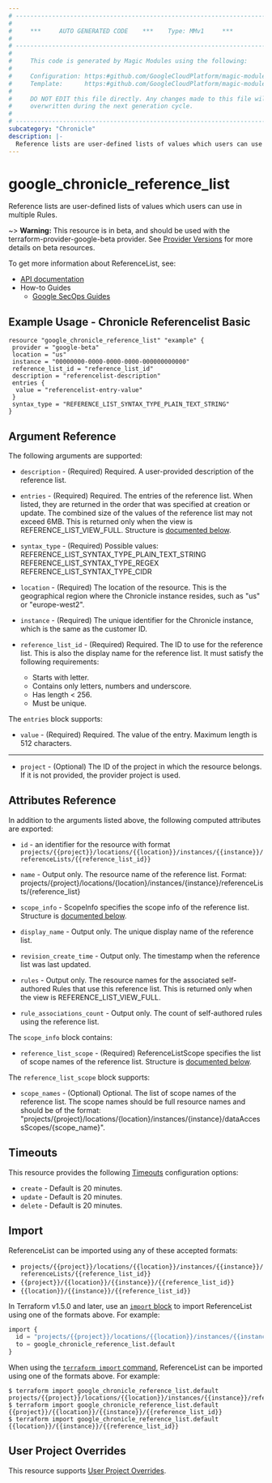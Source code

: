 ```yaml
---
# ----------------------------------------------------------------------------
#
#     ***     AUTO GENERATED CODE    ***    Type: MMv1     ***
#
# ----------------------------------------------------------------------------
#
#     This code is generated by Magic Modules using the following:
#
#     Configuration: https:#github.com/GoogleCloudPlatform/magic-modules/tree/main/mmv1/products/chronicle/ReferenceList.yaml
#     Template:      https:#github.com/GoogleCloudPlatform/magic-modules/tree/main/mmv1/templates/terraform/resource.html.markdown.tmpl
#
#     DO NOT EDIT this file directly. Any changes made to this file will be
#     overwritten during the next generation cycle.
#
# ----------------------------------------------------------------------------
subcategory: "Chronicle"
description: |-
  Reference lists are user-defined lists of values which users can use in multiple Rules.
---
```


# google_chronicle_reference_list

Reference lists are user-defined lists of values which users can use in multiple Rules.

~> **Warning:** This resource is in beta, and should be used with the terraform-provider-google-beta provider.
See [Provider Versions](https://terraform.io/docs/providers/google/guides/provider_versions.html) for more details on beta resources.

To get more information about ReferenceList, see:

* [API documentation](https://cloud.google.com/chronicle/docs/reference/rest/v1alpha/projects.locations.instances.referenceLists)
* How-to Guides
    * [Google SecOps Guides](https://cloud.google.com/chronicle/docs/secops/secops-overview)

## Example Usage - Chronicle Referencelist Basic


```hcl
resource "google_chronicle_reference_list" "example" {
 provider = "google-beta"
 location = "us"
 instance = "00000000-0000-0000-0000-000000000000"
 reference_list_id = "reference_list_id"
 description = "referencelist-description"
 entries {
  value = "referencelist-entry-value"
 }
 syntax_type = "REFERENCE_LIST_SYNTAX_TYPE_PLAIN_TEXT_STRING"
}
```

## Argument Reference

The following arguments are supported:


* `description` -
  (Required)
  Required. A user-provided description of the reference list.

* `entries` -
  (Required)
  Required. The entries of the reference list.
  When listed, they are returned in the order that was specified at creation
  or update. The combined size of the values of the reference list may not
  exceed 6MB.
  This is returned only when the view is REFERENCE_LIST_VIEW_FULL.
  Structure is [documented below](#nested_entries).

* `syntax_type` -
  (Required)
  Possible values:
  REFERENCE_LIST_SYNTAX_TYPE_PLAIN_TEXT_STRING
  REFERENCE_LIST_SYNTAX_TYPE_REGEX
  REFERENCE_LIST_SYNTAX_TYPE_CIDR

* `location` -
  (Required)
  The location of the resource. This is the geographical region where the Chronicle instance resides, such as "us" or "europe-west2".

* `instance` -
  (Required)
  The unique identifier for the Chronicle instance, which is the same as the customer ID.

* `reference_list_id` -
  (Required)
  Required. The ID to use for the reference list. This is also the display name for
  the reference list. It must satisfy the following requirements:
  - Starts with letter.
  - Contains only letters, numbers and underscore.
  - Has length < 256.
  - Must be unique.


<a name="nested_entries"></a>The `entries` block supports:

* `value` -
  (Required)
  Required. The value of the entry. Maximum length is 512 characters.

- - -


* `project` - (Optional) The ID of the project in which the resource belongs.
    If it is not provided, the provider project is used.


## Attributes Reference

In addition to the arguments listed above, the following computed attributes are exported:

* `id` - an identifier for the resource with format `projects/{{project}}/locations/{{location}}/instances/{{instance}}/referenceLists/{{reference_list_id}}`

* `name` -
  Output only. The resource name of the reference list.
  Format:
  projects/{project}/locations/{location}/instances/{instance}/referenceLists/{reference_list}

* `scope_info` -
  ScopeInfo specifies the scope info of the reference list.
  Structure is [documented below](#nested_scope_info).

* `display_name` -
  Output only. The unique display name of the reference list.

* `revision_create_time` -
  Output only. The timestamp when the reference list was last updated.

* `rules` -
  Output only. The resource names for the associated self-authored Rules that use this
  reference list.
  This is returned only when the view is REFERENCE_LIST_VIEW_FULL.

* `rule_associations_count` -
  Output only. The count of self-authored rules using the reference list.


<a name="nested_scope_info"></a>The `scope_info` block contains:

* `reference_list_scope` -
  (Required)
  ReferenceListScope specifies the list of scope names of the reference list.
  Structure is [documented below](#nested_scope_info_reference_list_scope).


<a name="nested_scope_info_reference_list_scope"></a>The `reference_list_scope` block supports:

* `scope_names` -
  (Optional)
  Optional. The list of scope names of the reference list. The scope names should be
  full resource names and should be of the format:
  "projects/{project}/locations/{location}/instances/{instance}/dataAccessScopes/{scope_name}".

## Timeouts

This resource provides the following
[Timeouts](https://developer.hashicorp.com/terraform/plugin/sdkv2/resources/retries-and-customizable-timeouts) configuration options:

- `create` - Default is 20 minutes.
- `update` - Default is 20 minutes.
- `delete` - Default is 20 minutes.

## Import


ReferenceList can be imported using any of these accepted formats:

* `projects/{{project}}/locations/{{location}}/instances/{{instance}}/referenceLists/{{reference_list_id}}`
* `{{project}}/{{location}}/{{instance}}/{{reference_list_id}}`
* `{{location}}/{{instance}}/{{reference_list_id}}`


In Terraform v1.5.0 and later, use an [`import` block](https://developer.hashicorp.com/terraform/language/import) to import ReferenceList using one of the formats above. For example:

```tf
import {
  id = "projects/{{project}}/locations/{{location}}/instances/{{instance}}/referenceLists/{{reference_list_id}}"
  to = google_chronicle_reference_list.default
}
```

When using the [`terraform import` command](https://developer.hashicorp.com/terraform/cli/commands/import), ReferenceList can be imported using one of the formats above. For example:

```
$ terraform import google_chronicle_reference_list.default projects/{{project}}/locations/{{location}}/instances/{{instance}}/referenceLists/{{reference_list_id}}
$ terraform import google_chronicle_reference_list.default {{project}}/{{location}}/{{instance}}/{{reference_list_id}}
$ terraform import google_chronicle_reference_list.default {{location}}/{{instance}}/{{reference_list_id}}
```

## User Project Overrides

This resource supports [User Project Overrides](https://registry.terraform.io/providers/hashicorp/google/latest/docs/guides/provider_reference#user_project_override).
